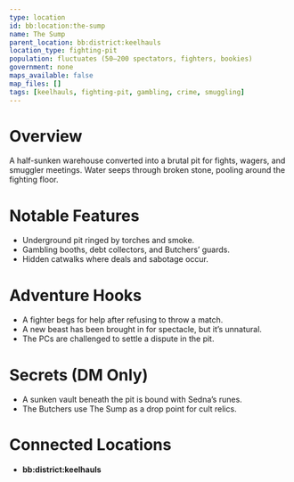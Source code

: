 ```yaml
---
type: location
id: bb:location:the-sump
name: The Sump
parent_location: bb:district:keelhauls
location_type: fighting-pit
population: fluctuates (50–200 spectators, fighters, bookies)
government: none
maps_available: false
map_files: []
tags: [keelhauls, fighting-pit, gambling, crime, smuggling]
---
```


# Overview
A half-sunken warehouse converted into a brutal pit for fights, wagers, and smuggler meetings. Water seeps through broken stone, pooling around the fighting floor.  

# Notable Features
- Underground pit ringed by torches and smoke.  
- Gambling booths, debt collectors, and Butchers’ guards.  
- Hidden catwalks where deals and sabotage occur.  

# Adventure Hooks
- A fighter begs for help after refusing to throw a match.  
- A new beast has been brought in for spectacle, but it’s unnatural.  
- The PCs are challenged to settle a dispute in the pit.  

# Secrets (DM Only)
- A sunken vault beneath the pit is bound with Sedna’s runes.  
- The Butchers use The Sump as a drop point for cult relics.  

# Connected Locations
- **bb:district:keelhauls**
